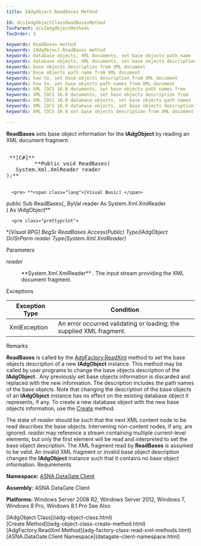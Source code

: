 ```yaml
---
title: IAdgObject.ReadBases Method

Id: dcsIAdgObjectClassReadBasesMethod
TocParent: dcsIAdgObjectMethods
TocOrder: 5

keywords: ReadBases method
keywords: IAdgObject.ReadBases method
keywords: database objects, XML documents, set base objects path name
keywords: database objects, XML documents, set base objects description
keywords: base objects description from XML document
keywords: base objects path name from XML document
keywords: how to, set base objects description from XML document
keywords: how to, set base objects path names from XML document
keywords: XML [DCS 16.0 documents, set base objects path names from
keywords: XML [DCS 16.0 documents, set base objects description from
keywords: XML [DCS 16.0 database objects, set base objects path names
keywords: XML [DCS 16.0 database objects, set base objects description
keywords: XML [DCS 16.0 set base objects description from XML document

---
```


**ReadBases** sets base object information for the **IAdgObject** by reading an XML document fragment.
<pre>        <span class="lang">
 **[C#]** 
        </span> **Public void ReadBases(
   System.Xml.XmlReader reader
);** 
      </pre>

      <pre> **<span class="lang">[Visual Basic] </span>
 public Sub ReadBases(_
   ByVal reader As System.Xml.XmlReader<br /> ) As IAdgObject** 
      </pre>

      <pre class="prettyprint">
 **<span class="lang">[Visual RPG]</span>
 BegSr ReadBases Access(*Public) Type(IAdgObject
   DclSrParm reader Type(System.Xml.XmlReader)** 
      </pre>

Parameters

<dl>
        <dt />
</dl>

*reader* 
<dl>
        <dd>
**System.Xml.XmlReader** . The input stream providing the XML document fragment.
</dd>
</dl>

Exceptions



| Exception Type | Condition |
| ---- | ---- |
| XmlException | An error occurred validating or loading; the supplied XML fragment. |



Remarks

**ReadBases** is called by the [ AdgFactory.ReadXml](adg-factory-class-read-xml-methods.html) method to set the base objects description of a new **IAdgObject** instance. This method may be called by user programs to change the base objects description of the **IAdgObject** . Any previously set base objects information is discarded and replaced with the new information. The description includes the path names of the base objects. Note that changing the description of the base objects of an **IAdgObject** instance has no effect on the existing database object it represents, if any. To create a new database object with the new base objects information, use the [Create](iadg-object-class-create-method.html) method.

The state of *reader* should be such that the next XML content node to be read describes the base objects. Intervening non-content nodes, if any, are ignored. *reader* may reference a stream containing multiple current-level elements, but only the first element will be read and interpreted to set the base object description. The XML fragment read by **ReadBases** is assumed to be valid. An invalid XML fragment or invalid base object description changes the **IAdgObject** instance such that it contains no base object information.
Requirements

<span> **Namespace:** [ASNA.DataGate.Client](datagate-client-namespace.html) </span> 

<span> **Assembly:** ASNA DataGate Client</span> 

<span> **Platforms:** Windows Server 2008 R2, Windows Server 2012, Windows 7, Windows 8 Pro, Windows 8.1 Pro</span> 
See Also

<dl />
      [IAdgObject Class](iadg-object-class.html)
      <br />
      [Create Method](iadg-object-class-create-method.html)
      <br />
      [AdgFactory.ReadXml Method](adg-factory-class-read-xml-methods.html)
      <br />
      [ASNA.DataGate.Client Namespace](datagate-client-namespace.html)


